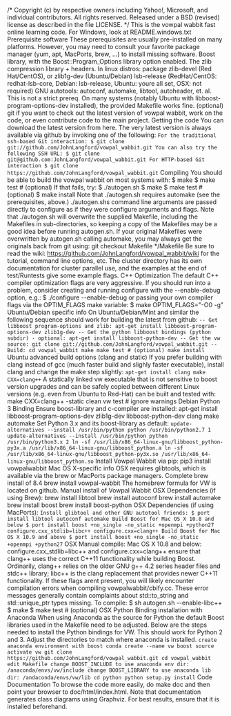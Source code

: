 /* Copyright (c) by respective owners including Yahoo!, Microsoft, and individual contributors. All rights reserved. Released under a BSD (revised) license as described in the file LICENSE. */ This is the vowpal wabbit fast online learning code. For Windows, look at README.windows.txt Prerequisite software These prerequisites are usually pre-installed on many platforms. However, you may need to consult your favorite package manager (yum, apt, MacPorts, brew, ...) to install missing software. Boost library, with the Boost::Program_Options library option enabled. The zlib compression library + headers. In linux distros: package zlib-devel (Red Hat/CentOS), or zlib1g-dev (Ubuntu/Debian) lsb-release (RedHat/CentOS: redhat-lsb-core, Debian: lsb-release, Ubuntu: youre all set, OSX: not required) GNU autotools: autoconf, automake, libtool, autoheader, et. al. This is not a strict prereq. On many systems (notably Ubuntu with libboost-program-options-dev installed), the provided Makefile works fine. (optional) git if you want to check out the latest version of vowpal wabbit, work on the code, or even contribute code to the main project. Getting the code You can download the latest version from here. The very latest version is always available via github by invoking one of the following: ``` For the traditional ssh-based Git interaction: $ git clone git://github.com/JohnLangford/vowpal_wabbit.git You can also try the following SSH URL: $ git clone git@github.com:JohnLangford/vowpal_wabbit.git For HTTP-based Git interaction $ git clone https://github.com/JohnLangford/vowpal_wabbit.git ``` Compiling You should be able to build the vowpal wabbit on most systems with: $ make $ make test # (optional) If that fails, try: $ ./autogen.sh $ make $ make test # (optional) $ make install Note that ./autogen.sh requires automake (see the prerequisites, above.) ./autogen.shs command line arguments are passed directly to configure as if they were configure arguments and flags. Note that ./autogen.sh will overwrite the supplied Makefile, including the Makefiles in sub-directories, so keeping a copy of the Makefiles may be a good idea before running autogen.sh. If your original Makefiles were overwritten by autogen.sh calling automake, you may always get the originals back from git using: git checkout Makefile */Makefile Be sure to read the wiki: https://github.com/JohnLangford/vowpal_wabbit/wiki for the tutorial, command line options, etc. The cluster directory has its own documentation for cluster parallel use, and the examples at the end of test/Runtests give some example flags. C++ Optimization The default C++ compiler optimization flags are very aggressive. If you should run into a problem, consider creating and running configure with the --enable-debug option, e.g.: $ ./configure --enable-debug or passing your own compiler flags via the OPTIM_FLAGS make variable: $ make OPTIM_FLAGS="-O0 -g" Ubuntu/Debian specific info On Ubuntu/Debian/Mint and similar the following sequence should work for building the latest from github: ``` -- Get libboost program-options and zlib: apt-get install libboost-program-options-dev zlib1g-dev -- Get the python libboost bindings (python subdir) - optional: apt-get install libboost-python-dev -- Get the vw source: git clone git://github.com/JohnLangford/vowpal_wabbit.git -- Build: cd vowpal_wabbit make make test # (optional) make install ``` Ubuntu advanced build options (clang and static) If you prefer building with clang instead of gcc (much faster build and slighly faster executable), install clang and change the make step slightly: ``` apt-get install clang make CXX=clang++ ``` A statically linked vw executable that is not sensitive to boost version upgrades and can be safely copied between different Linux versions (e.g. even from Ubuntu to Red-Hat) can be built and tested with: make CXX=clang++ -static clean vw test # ignore warnings Debian Python 3 Binding Ensure boost-library and c-compiler are installed: apt-get install libboost-program-options-dev zlib1g-dev libboost-python-dev clang make automake Set Python 3.x and its boost-library as default: ``` update-alternatives --install /usr/bin/python python /usr/bin/python2.7 1 update-alternatives --install /usr/bin/python python /usr/bin/python3.x 2 ln -sf /usr/lib/x86_64-linux-gnu/libboost_python-py3x.a /usr/lib/x86_64-linux-gnu/libboost_python.a ln -sf /usr/lib/x86_64-linux-gnu/libboost_python-py3x.so /usr/lib/x86_64-linux-gnu/libboost_python.so ``` Install Vowpal Wabbit via pip: pip3 install vowpalwabbit Mac OS X-specific info OSX requires glibtools, which is available via the brew or MacPorts package managers. Complete brew install of 8.4 brew install vowpal-wabbit The homebrew formula for VW is located on github. Manual install of Vowpal Wabbit OSX Dependencies (if using Brew): brew install libtool brew install autoconf brew install automake brew install boost brew install boost-python OSX Dependencies (if using MacPorts): ``` Install glibtool and other GNU autotool friends: $ port install libtool autoconf automake Build Boost for Mac OS X 10.8 and below $ port install boost +no_single -no_static +openmpi +python27 configure.cxx_stdlib=libc++ configure.cxx=clang++ Build Boost for Mac OS X 10.9 and above $ port install boost +no_single -no_static +openmpi +python27 ``` OSX Manual compile: Mac OS X 10.8 and below: configure.cxx_stdlib=libc++ and configure.cxx=clang++ ensure that clang++ uses the correct C++11 functionality while building Boost. Ordinarily, clang++ relies on the older GNU g++ 4.2 series header files and stdc++ library; libc++ is the clang replacement that provides newer C++11 functionality. If these flags arent present, you will likely encounter compilation errors when compiling vowpalwabbit/cbify.cc. These error messages generally contain complaints about std::to_string and std::unique_ptr types missing. To compile: $ sh autogen.sh --enable-libc++ $ make $ make test # (optional) OSX Python Binding installation with Anaconda When using Anaconda as the source for Python the default Boost libraries used in the Makefile need to be adjusted. Below are the steps needed to install the Python bindings for VW. This should work for Python 2 and 3. Adjust the directories to match where anaconda is installed. ``` create anaconda environment with boost conda create --name vw boost source activate vw git clone https://github.com/JohnLangford/vowpal_wabbit.git cd vowpal_wabbit edit Makefile change BOOST_INCLUDE to use anaconda env dir: /anaconda/envs/vw/include change BOOST_LIBRARY to use anaconda lib dir: /andaconda/envs/vw/lib cd python python setup.py install ``` Code Documentation To browse the code more easily, do make doc and then point your browser to doc/html/index.html. Note that documentation generates class diagrams using Graphviz. For best results, ensure that it is installed beforehand.